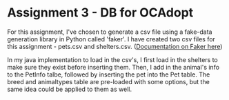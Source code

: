 # Assignment 3 - DB for OCAdopt

For this assignment, I've chosen to generate a csv file using a fake-data generation library in Python called 'faker'. I have created
two csv files for this assignment - pets.csv and shelters.csv. ([Documentation on Faker here](https://faker.readthedocs.io/en/stable/providers.html))

In my java implementation to load in the csv's, I first load in the shelters to make sure they exist before inserting them. Then, I add in
the animal's info to the PetInfo talbe, followed by inserting the pet into the Pet table. The breed and animaltypes table are pre-loaded with some options, but the same idea could be applied to them as well.
